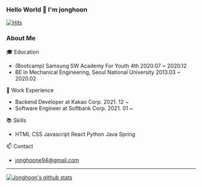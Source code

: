 ### Hello World 👋 I'm jonghoon
[![Hits](https://hits.seeyoufarm.com/api/count/incr/badge.svg?url=https%3A%2F%2Fgithub.com%2Fjonghoonok&count_bg=%2379C83D&title_bg=%23555555&icon=&icon_color=%23E7E7E7&title=hits&edge_flat=false)](https://hits.seeyoufarm.com)

### About Me

🎓 Education
- (Bootcamp) Samsung SW Academy For Youth 4th 2020.07 ~ 2020.12
- BE in Mechanical Engineering, Seoul National University 2013.03 ~ 2020.02

🔭 Work Experience
- Backend Developer at Kakao Corp. 2021. 12 ~
- Software Engineer at Softbank Corp. 2021. 01 ~

📚 Skills

- HTML CSS Javascript React Python Java Spring

📫 Contact

- jonghoone94@gmail.com

---
[![Jonghoon's github stats](https://github-readme-stats.vercel.app/api?username=jonghoonok)](https://github.com/anuraghazra/github-readme-stats)
